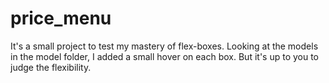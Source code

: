 # price_menu
It's a small project to test my mastery of flex-boxes. Looking at the models in the model folder, I added a small hover on each box. But it's up to you to judge the flexibility.
